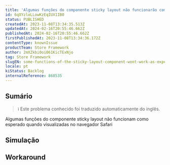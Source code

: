```yaml
---
title: 'Algumas funções do componente sticky layout não funcionarão como esperado quando visualizadas no navegador Safari'
id: 6qXYzloLLowKzEqIUX1IB0
status: PUBLISHED
createdAt: 2023-11-08T13:34:35.513Z
updatedAt: 2024-02-16T20:55:46.662Z
publishedAt: 2024-02-16T20:55:46.662Z
firstPublishedAt: 2023-11-08T13:34:36.172Z
contentType: knownIssue
productTeam: Store Framework
author: 2mXZkbi0oi061KicTExNjo
tag: Store Framework
slugEN: some-functions-of-the-sticky-layout-component-wont-work-as-expected-when-viewed-through-safari-browser
locale: pt
kiStatus: Backlog
internalReference: 868535
---
```


## Sumário

>ℹ️ Este problema conhecido foi traduzido automaticamente do inglês.


Algumas funções do componente sticky layout não funcionam como esperado quando visualizadas no navegador Safari

## Simulação



## Workaround



